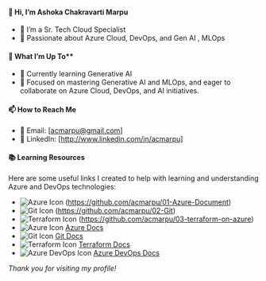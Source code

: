 #### 👋 Hi, I’m Ashoka Chakravarti Marpu

* 🌟 I’m a Sr. Tech Cloud Specialist
* 🚀 Passionate about Azure Cloud, DevOps, and Gen AI , MLOps

#### 👀 What I’m Up To**
* 🧠 Currently learning Generative AI
* 💼 Focused on mastering Generative AI and MLOps, and eager to collaborate on Azure Cloud, DevOps, and AI initiatives.
  
#### 📫 How to Reach Me
* 📧 Email: [acmarpu@gmail.com]
* 💼 LinkedIn: [http://www.linkedin.com/in/acmarpu]

#### 📚 Learning Resources

Here are some useful links I created to help with learning and understanding Azure and DevOps technologies:

- <img src="https://img.icons8.com/color/20/000000/azure-1.png" alt="Azure Icon" />  (https://github.com/acmarpu/01-Azure-Document)  
- <img src="https://img.icons8.com/color/20/000000/git.png" alt="Git Icon" />  (https://github.com/acmarpu/02-Git)  
- <img src="https://img.icons8.com/color/20/000000/terraform.png" alt="Terraform Icon" />  (https://github.com/acmarpu/03-terraform-on-azure)  
- <img src="https://img.icons8.com/color/20/azure-1.png" alt="Azure Icon" /> [Azure Docs](https://github.com/acmarpu/01-Azure-Document)  
- <img src="https://img.icons8.com/color/20/git.png" alt="Git Icon" /> [Git Docs](https://github.com/acmarpu/02-Git)  
- <img src="https://img.icons8.com/color/20/terraform.png" alt="Terraform Icon" /> [Terraform Docs](https://github.com/acmarpu/03-terraform-on-azure)  
- <img src="https://img.icons8.com/fluency/20/azure-devops.png" alt="Azure DevOps Icon" /> [Azure DevOps Docs](https://github.com/acmarpu/04-azure-devops-pipelines-docs)  





*Thank you for visiting my profile!*
